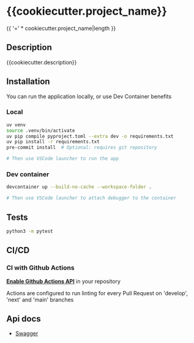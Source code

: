 # {{cookiecutter.project_name}}

{{ '=' * cookiecutter.project_name|length }}

## Description

{{cookiecutter.description}}

## Installation

You can run the application locally, or use Dev Container benefits

### Local

```sh
uv venv
source .venv/bin/activate
uv pip compile pyproject.toml --extra dev -o requirements.txt
uv pip install -r requirements.txt
pre-commit install  # Optional: requires git repository

# Then use VSCode launcher to run the app
```

### Dev container

```sh
devcontainer up --build-no-cache --workspace-folder .

# Then use VSCode launcher to attach debugger to the container
```

## Tests

```sh
python3 -m pytest
```

## CI/CD

### CI with Github Actions

[**Enable Github Actions API**](https://github.com/hourlier96/fastapi-base/actions) in your repository

Actions are configured to run linting for every Pull Request on 'develop', 'next' and 'main' branches

## Api docs

- [Swagger](http://localhost:8000/api/docs)
